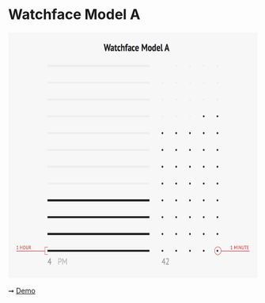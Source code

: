# Watchface Model A

<img src="https://github.com/superhugo/watchface-model-a/raw/master/watchface-model-a@2x.png" width="616px" height="497px"/>

➞ [Demo](http://superhugo.github.io/watchface-model-a)

